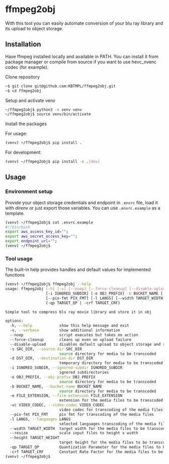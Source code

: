 # ffmpeg2obj

With this tool you can easily automate conversion of your blu ray library and its upload to object storage.

## Installation

Have ffmpeg installed locally and available in PATH. You can install it from package manager or compile from source if you want to use hevc_nvenc codec (for example).

Clone repository

```bash
~$ git clone git@github.com:KBTMPL/ffmpeg2obj.git
~$ cd ffmpeg2obj
```

Setup and activate venv

```bash
~/ffmpeg2obj$ python3 -m venv venv
~/ffmpeg2obj$ source venv/bin/activate
```

Install the packages

For usage:

```bash
(venv) ~/ffmpeg2obj$ pip install .
```

For development:

```bash
(venv) ~/ffmpeg2obj$ pip install -e .[dev]
```

## Usage

### Environment setup

Provide your object storage credentials and endpoint in `.envrc` file, load it with *direnv* or just export those variables. You can use `.envrc.example` as a template.

```bash
(venv) ~/ffmpeg2obj$ cat .envrc.example
#!/bin/bash
export aws_access_key_id="";
export aws_secret_access_key="";
export endpoint_url="";
(venv) ~/ffmpeg2obj$
```

### Tool usage

The built-in help provides handles and default values for implemented functions

```bash
(venv) ~/ffmpeg2obj$ ffmpeg2obj --help
usage: ffmpeg2obj [-h] [-v] [--noop] [--force-cleanup] [--disable-upload] [-s SRC_DIR] [-d DST_DIR]
                  [-i IGNORED_SUBDIR] [-o OBJ_PREFIX] -b BUCKET_NAME [-e FILE_EXTENSION] [-vc VIDEO_CODEC]
                  [--pix-fmt PIX_FMT] [-l LANGS] [--width TARGET_WIDTH] [--resize] [--height TARGET_HEIGHT]
                  (-qp TARGET_QP | -crf TARGET_CRF)

Simple tool to compress blu ray movie library and store it in obj

options:
  -h, --help            show this help message and exit
  -v, --verbose         show additional information
  --noop                script executes but takes no action
  --force-cleanup       cleans up even on upload failure
  --disable-upload      disables default upload to object storage and stores files locally
  -s SRC_DIR, --source-dir SRC_DIR
                        source directory for media to be transcoded
  -d DST_DIR, --destination-dir DST_DIR
                        temporary directory for media to be transcoded
  -i IGNORED_SUBDIR, --ignored-subdir IGNORED_SUBDIR
                        ignored subdirectories
  -o OBJ_PREFIX, --obj-prefix OBJ_PREFIX
                        source directory for media to be transcoded
  -b BUCKET_NAME, --bucket-name BUCKET_NAME
                        source directory for media to be transcoded
  -e FILE_EXTENSION, --file-extension FILE_EXTENSION
                        extension for the media files to be transcoded
  -vc VIDEO_CODEC, --video-codec VIDEO_CODEC
                        video codec for transcoding of the media files
  --pix-fmt PIX_FMT     pix fmt for transcoding of the media files
  -l LANGS, --languages LANGS
                        selected languages transcoding of the media files
  --width TARGET_WIDTH  target width for the media files to be transcoded
  --resize              scale input files to height x width
  --height TARGET_HEIGHT
                        target height for the media files to be transcoded
  -qp TARGET_QP         Quantization Parameter for the media files to be transcoded
  -crf TARGET_CRF       Constant Rate Factor for the media files to be transcoded
(venv) ~/ffmpeg2obj$
```
